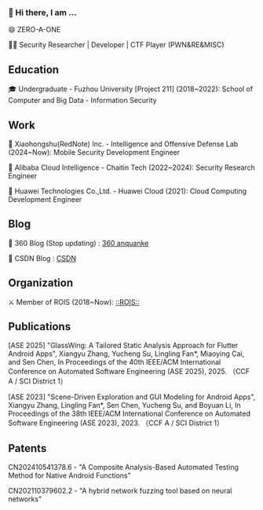 ### 👋 Hi there, I am ...

😄 ZERO-A-ONE 

🧑‍💻 Security Researcher | Developer | CTF Player (PWN&RE&MISC)

## Education

🎓 Undergraduate - Fuzhou University [Project 211] (2018~2022): School of Computer and Big Data - Information Security 

## Work

🏢 Xiaohongshu(RedNote) Inc. - Intelligence and Offensive Defense Lab (2024~Now): Mobile Security Development Engineer

🏢 Alibaba Cloud Intelligence - Chaitin Tech (2022~2024): Security Research Engineer

🏢 Huawei Technologies Co.,Ltd. - Huawei Cloud (2021): Cloud Computing Development Engineer 

## Blog

📕 360 Blog (Stop updating) : [360 anquanke](https://www.anquanke.com/member.html?memberId=143126)

📕 CSDN Blog : [CSDN](https://blog.csdn.net/kelxLZ?spm=1000.2115.3001.5343)

## Organization

⚔️ Member of ROIS (2018~Now): [::ROIS::](https://rois.team/)

## Publications

[ASE 2025] "GlassWing: A Tailored Static Analysis Approach for Flutter Android Apps", Xiangyu Zhang, Yucheng Su, Lingling Fan*, Miaoying Cai, and Sen Chen, In Proceedings of the 40th IEEE/ACM International Conference on Automated Software Engineering (ASE 2025), 2025. （CCF A / SCI District 1）

[ASE 2023] "Scene-Driven Exploration and GUI Modeling for Android Apps", Xiangyu Zhang, Lingling Fan*, Sen Chen, Yucheng Su, and Boyuan Li, In Proceedings of the 38th IEEE/ACM International Conference on Automated Software Engineering (ASE 2023), 2023. （CCF A / SCI District 1）

## Patents

CN202410541378.6 - "A Composite Analysis-Based Automated Testing Method for Native Android Functions"

CN202110379602.2 - "A hybrid network fuzzing tool based on neural networks"
